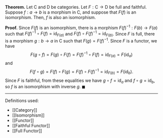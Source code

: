 **Theorem.** Let $\mathsf{C}$ and $\mathsf{D}$ be categories. Let $F:\mathsf{C}\to \mathsf{D}$ be full and faithful. Suppose $f:a\to b$ is a morphism in $\mathsf{C}$, and suppose that $F(f)$ is an isomorphism. Then, $f$ is also an isomorphism.

**Proof.** Since $F(f)$ is an isomorphism, there is a morphism $F(f)^{-1}:F(b)\to F(a)$ such that $F(f)^{-1}\circ F(f)=\text{id}_{F(a)}$ and $F(f)\circ F(f)^{-1}=\text{id}_{F(b)}$. Since $F$ is full, there is a morphism $g:b\to a$ in $\mathsf{C}$ such that $F(g)=F(f)^{-1}$. Since $F$ is a functor, we have $$F(g\circ f)=F(g)\circ F(f)=F(f)^{-1}\circ F(f)=\text{id}_{F(a)}=F(\text{id}_{a})$$and $$F(f\circ g)=F(f)\circ F(g)=F(f)\circ F(f)^{-1}=\text{id}_{F(b)}=F(\text{id}_{b}).$$Since $F$ is faithful, from these equalities we have $g\circ f=\text{id}_{a}$ and $f\circ g=\text{id}_{b}$, so $f$ is an isomorphism with inverse $g$. $\blacksquare$
***
Definitions used:
- [[Category]]
- [[Isomorphism]]
- [[Functor]]
- [[Faithful Functor]]
- [[Full Functor]]